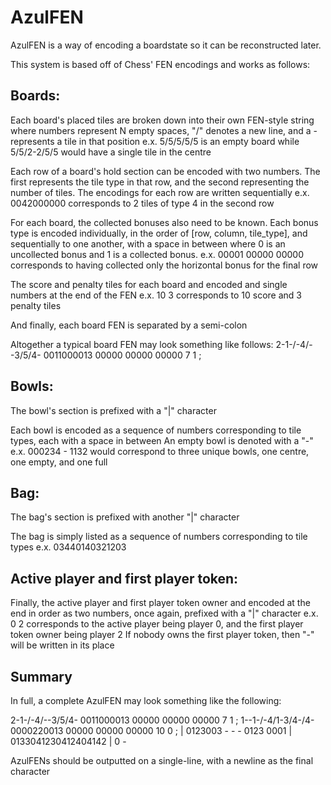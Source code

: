 # AzulFEN

AzulFEN is a way of encoding a boardstate so it can be reconstructed later. 

This system is based off of Chess' FEN encodings and works as follows:

## Boards:

Each board's placed tiles are broken down into their own FEN-style string where numbers represent N empty spaces,
"/" denotes a new line, and a - represents a tile in that position
e.x.  5/5/5/5/5 is an empty board
while 5/5/2-2/5/5 would have a single tile in the centre

Each row of a board's hold section can be encoded with two numbers. The first represents the tile type in that row,
and the second representing the number of tiles. The encodings for each row are written sequentially
e.x.  0042000000 corresponds to 2 tiles of type 4 in the second row

For each board, the collected bonuses also need to be known. Each bonus type is encoded individually, in the order of
[row, column, tile_type], and sequentially to one another, with a space in between where 0 is an uncollected bonus
and 1 is a collected bonus.
e.x.  00001 00000 00000 corresponds to having collected only the horizontal bonus for the final row

The score and penalty tiles for each board and encoded and single numbers at the end of the FEN
e.x.  10 3 corresponds to 10 score and 3 penalty tiles

And finally, each board FEN is separated by a semi-colon

Altogether a typical board FEN may look something like follows:
2-1-/-4/--3/5/4- 0011000013 00000 00000 00000 7 1 ;


## Bowls:

The bowl's section is prefixed with a "|" character

Each bowl is encoded as a sequence of numbers corresponding to tile types, each with a space in between
An empty bowl is denoted with a "-"
e.x.  000234 - 1132 would correspond to three unique bowls, one centre, one empty, and one full


## Bag:

The bag's section is prefixed with another "|" character

The bag is simply listed as a sequence of numbers corresponding to tile types
e.x.  03440140321203


## Active player and first player token:

Finally, the active player and first player token owner and encoded at the end in order as two numbers,
once again, prefixed with a "|" character
e.x.  0 2 corresponds to the active player being player 0, and the first player token owner being player 2
If nobody owns the first player token, then "-" will be written in its place


## Summary

In full, a complete AzulFEN may look something like the following:

2-1-/-4/--3/5/4- 0011000013 00000 00000 00000 7 1 ;
1--1-/-4/1-3/4-/4- 0000220013 00000 00000 00000 10 0 ;
| 0123003 - - - 0123 0001
| 0133041230412404142
| 0 -

AzulFENs should be outputted on a single-line, with a newline as the final character
